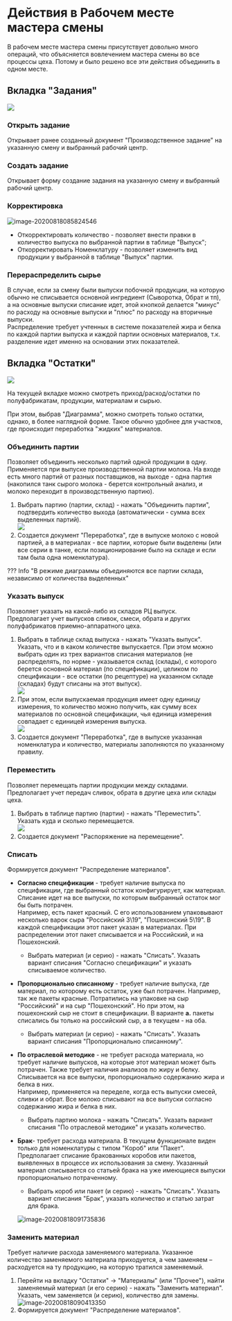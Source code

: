 **Действия в Рабочем месте мастера смены**
==========================================

В рабочем месте мастера смены присутствует довольно много операций, что
объясняется вовлечением мастера смены во все процессы цеха. Потому и
было решено все эти действия объединить в одном месте.

<h2> Вкладка "Задания" </h2>

![](WorkPlaceOfShiftWizard.assets/drex_dejstviya_v_rabochem_meste_mastera_smeny_custom_9.png)

<h3> Открыть задание </h3>

Открывает ранее созданный документ "Производственное задание" на указанную смену и выбранный рабочий центр.

<h3> Создать задание </h3>

Открывает форму создание задания на указанную смену и выбранный рабочий центр.

<h3> Корректировка </h3>

![image-20200818085824546](WorkPlaceOfShiftWizard.assets/image-20200818085824546.png)

- Откорректировать количество - позволяет внести правки в количество выпуска по выбранной партии в таблице "Выпуск";
- Откорректировать Номенклатуру - позволяет изменить вид продукции у выбранной в таблице "Выпуск" партии.

<h3> Перераспределить сырье </h3>

В случае, если за смену были выпуски побочной продукции, на которую обычно не списывается основной ингредиент (Сыворотка, Обрат и тп), а на основные выпуски списание идет, этой кнопкой делается "минус" по расходу на основные выпуски и "плюс" по расходу на вторичные выпуски.  
Распределение требует учтенных в системе показателей жира и белка по каждой партии выпуска и каждой партии основных материалов, т.к. разделение идет именно на основании этих показателей.

<h2> Вкладка "Остатки" </h2>

![](WorkPlaceOfShiftWizard.assets/drex_dejstviya_v_rabochem_meste_mastera_smeny_custom.png)

На текущей вкладке можно смотреть приход/расход/остатки по полуфабрикатам, продукции, материалам и сырью.

При этом, выбрав "Диаграмма", можно смотреть только остатки, однако, в более наглядной форме. Такое обычно удобнее для участков, где происходит переработка "жидких" материалов.

<h3> Объединить партии </h3>

Позволяет объединить несколько партий одной продукции в одну.  
Применяется при выпуске производственной партии молока. На входе есть много партий от разных поставщиков, на выходе - одна партия (накопился танк сырого молока - берется контрольный анализ, и молоко переходит в производственную партию).

1. Выбрать партию (партии, склад) - нажать "Объединить партии",
    подтвердить количество выхода (автоматически - сумма всех выделенных
    партий).  
![](WorkPlaceOfShiftWizard.assets/drex_dejstviya_v_rabochem_meste_mastera_smeny_custom_3.png)  
2. Создается документ "Переработка", где в выпуске молоко с новой
    партией, а в материалах - все партии, которые были выделены (или все
    серии в танке, если позиционирование было на складе и если там была
    одна номенклатура).

??? Info "В режиме диаграммы объединяются все партии склада, независимо от количества выделенных"

<h3> Указать выпуск </h3>

Позволяет указать на какой-либо из складов РЦ выпуск.   
Предполагает учет выпусков сливок, смеси, обрата и других полуфабрикатов приемно-аппаратного цеха.

1. Выбрать в таблице склад выпуска - нажать "Указать выпуск". Указать,
    что и в каком количестве выпускается. При этом можно выбрать один из
    трех вариантов списания материалов (не распределять, по норме -
    указывается склад (склады), с которого берется основной материал (по
    спецификации), целиком по спецификации - все остатки (по рецептуре) на указанном складе (складах)
    будут списаны на этот выпуск).  
![](WorkPlaceOfShiftWizard.assets/drex_dejstviya_v_rabochem_meste_mastera_smeny_custom_4.png)  
2. При этом, если выпускаемая продукция имеет одну единицу измерения, то количество можно получить, как сумму всех материалов по основной спецификации, чья единица измерения совпадает с единицей измерения выпуска.  
![](WorkPlaceOfShiftWizard.assets/drex_dejstviya_v_rabochem_meste_mastera_smeny_custom_11.png)  
3. Создается документ "Переработка", где в выпуске указанная
    номенклатура и количество, материалы заполняются по указанному
    правилу.

<h3> Переместить </h3>

Позволяет перемещать партии продукции между складами.  
Предполагает учет передач сливок, обрата в другие цеха или склады цеха.

1. Выбрать в таблице партию (партии) - нажать "Переместить". Указать
    куда и сколько перемещается.  
![](WorkPlaceOfShiftWizard.assets/drex_dejstviya_v_rabochem_meste_mastera_smeny_custom_5.png)  
2. Создается документ "Распоряжение на перемещение".

<h3> Списать </h3>

Формируется документ "Распределение материалов".  

- **Согласно спецификации** - требует наличие выпуска по
    спецификации, где выбранный остаток конфигурирует, как материал.
    Списание идет на все выпуски, по которым выбранный остаток мог бы
    быть потрачен.  
    Например, есть пакет красный. С его использованием упаковывают
    несколько варок сыра "Российский 3\\19", "Пошехонский 5\\19". В
    каждой спецификации этот пакет указан в материалах. При
    распределении этот пакет списывается и на Российский, и на
    Пошехонский.  
    -   Выбрать материал (и серию) - нажать "Списать". Указать вариант
    списания "Согласно спецификации" и указать списываемое количество.

- **Пропорционально списанному** - требует наличие выпуска, где
    материал, по которому есть остаток, уже был потрачен.
    Например, так же пакеты красные. Потратились на упаковке на сыр
    "Российский" и на сыр "Пошехонский". Но при этом, на пошехонский сыр
    не стоит в спецификации. В варианте **a.** пакеты списались бы
    только на российский сыр, а в текущем - на оба. 
    -   Выбрать материал (и серию) - нажать "Списать". Указать вариант
    списания "Пропорционально списанному".

- **По отраслевой методике** - не требует расхода материала, но
    требует наличие выпусков, на которые этот материал может быть
    потрачен. Также требует наличия анализов по жиру и белку.  
    Списывается на все выпуски, пропорционально содержанию жира и белка
    в них.  
    Например, применяется на переделе, когда есть выпуски смесей, сливки
    и обрат. Все молоко списывают на все выпуски согласно содержанию
    жира и белка в них.  
    -   Выбрать партию молока - нажать "Списать". Указать вариант списания
    "По отраслевой методике" и указать количество.

- **Брак**- требует расхода материала. В текущем функционале виден
    только для номенклатуры с типом "Короб" или "Пакет".  
    Предполагает списание бракованных коробов или пакетов, выявленных в
    процессе их использования за смену. Указанный материал списывается
    со статьей брака на уже имеющиеся выпуски пропорционально
    потраченному.
    -   Выбрать короб или пакет (и серию) - нажать "Списать". Указать
    вариант списания "Брак", указать количество и статью затрат для
    брака.

    ![image-20200818091735836](WorkPlaceOfShiftWizard.assets/image-20200818091735836.png)

<h3> Заменить материал </h3>

Требует наличие расхода заменяемого материала. Указанное количество заменяемого материала приходуется, а чем заменяем – расходуется на ту продукцию, на которую тратился заменяемый.  
1. Перейти на вкладку "Остатки" -\> "Материалы" (или "Прочее"), найти
    заменяемый материал (и его серию) - нажать "Заменить материал".
    Указать, чем заменяется (и серию), количество для замены.  
![image-20200818090413350](WorkPlaceOfShiftWizard.assets/image-20200818090413350.png)
2. Формируется документ "Распределение материалов".
